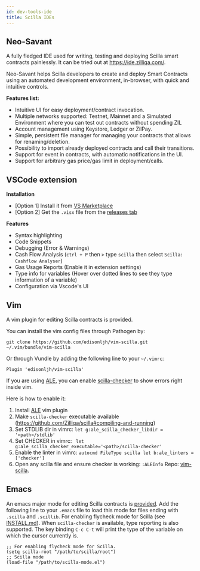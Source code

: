 ```yaml
---
id: dev-tools-ide
title: Scilla IDEs
---
```


## Neo-Savant
A fully fledged IDE used for writing, testing and deploying Scilla smart contracts painlessly. It can be tried out at https://ide.zilliqa.com/.

Neo-Savant helps Scilla developers to create and deploy Smart Contracts using an automated development environment, in-browser, with quick and intuitive controls.

**Features list:** 
* Intuitive UI for easy deployment/contract invocation.
* Multiple networks supported: Testnet, Mainnet and a Simulated Environment where you can test out contracts without spending ZIL
* Account management using Keystore, Ledger or ZilPay.
* Simple, persistent file manager for managing your contracts that allows for renaming/deletion.
* Possibility to import already deployed contracts and call their transitions.
* Support for event in contracts, with automatic notifications in the UI.
* Support for arbitrary gas price/gas limit in deployment/calls.

## VSCode extension
**Installation**
- [Option 1] Install it from [VS Marketplace](https://marketplace.visualstudio.com/items?itemName=as1ndu.scilla)
- [Option 2]  Get the `.visx` file from the [releases tab](https://github.com/as1ndu/scilla/releases)

**Features**
- Syntax highlighting
- Code Snippets
- Debugging (Error & Warnings)
- Cash Flow Analysis (`ctrl + P` then `>` type `scilla` then select `Scilla: Cashflow Analyser`)
- Gas Usage Reports (Enable it in extension settings)
- Type info for variables (Hover over dotted lines to see they type information of a variable)
- Configuration via Vscode's UI
## Vim
A vim plugin for editing Scilla contracts is provided.

You can install the vim config files through Pathogen by:
```
git clone https://github.com/edisonljh/vim-scilla.git ~/.vim/bundle/vim-scilla
```
Or through Vundle by adding the following line to your `~/.vimrc`:
```
Plugin 'edisonljh/vim-scilla'
```

If you are using [ALE](https://github.com/w0rp/ale), you can enable [scilla-checker](https://scilla.readthedocs.io/en/latest/scilla-checker.html) to show errors right inside vim.

Here is how to enable it:

1. Install [ALE](https://github.com/w0rp/ale) vim plugin
2. Make `scilla-checker` executable available (https://github.com/Zilliqa/scilla#compiling-and-running)
3. Set STDLIB dir in vimrc: `let g:ale_scilla_checker_libdir = '<path>/stdlib'`
4. Set CHECKER in vimrc: ` let g:ale_scilla_checker_executable='<path>/scilla-checker'`
5. Enable the linter in vimrc: `autocmd FileType scilla let b:ale_linters = ['checker']`
6. Open any scilla file and ensure checker is working: `:ALEInfo`
Repo: [vim-scilla](https://github.com/edisonljh/vim-scilla).

## Emacs
An emacs major mode for editing Scilla contracts is [provided](https://github.com/Zilliqa/scilla/blob/master/misc/emacs-mode/scilla-mode.el).
Add the following line to your `.emacs` file to load this mode for files ending with `.scilla` and `.scillib`.
For enabling flycheck mode for Scilla (see [INSTALL.md](https://github.com/Zilliqa/scilla/blob/master/INSTALL.md)). When `scilla-checker` is available,
type reporting is also supported. The key binding `C-c C-t` will print the type of the variable on which
the cursor currently is.

```
;; For enabling flycheck mode for Scilla.
(setq scilla-root "/path/to/scilla/root")
;; Scilla mode
(load-file "/path/to/scilla-mode.el")

